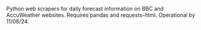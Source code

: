 Python web scrapers for daily forecast information on BBC and AccuWeather websites. Requires pandas and requests-html.
Operational by 11/08/24.
